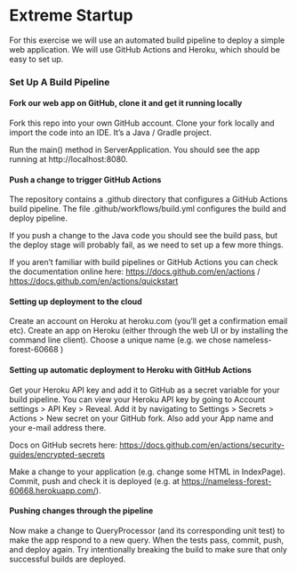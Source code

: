 # Extreme Startup


For this exercise we will use an automated build pipeline to deploy a simple web application. We will use GitHub Actions and Heroku, which should be easy to set up.
### Set Up A Build Pipeline
#### Fork our web app on GitHub, clone it and get it running locally
Fork this repo into your own GitHub account.
Clone your fork locally and import the code into an IDE.
It’s a Java / Gradle project.

Run the main() method in ServerApplication. You should see the app running at http://localhost:8080.

#### Push a change to trigger GitHub Actions
The repository contains a .github directory that configures a GitHub Actions build pipeline.
The file .github/workflows/build.yml configures the build and deploy pipeline.

If you push a change to the Java code you should see the build pass, but the deploy stage will probably fail, as we need to set up a few more things.

If you aren’t familiar with build pipelines or GitHub Actions you can check the documentation online here: https://docs.github.com/en/actions / https://docs.github.com/en/actions/quickstart

#### Setting up deployment to the cloud
Create an account on Heroku at heroku.com (you’ll get a confirmation email etc).
Create an app on Heroku (either through the web UI or by installing the command line client).
Choose a unique name (e.g. we chose nameless-forest-60668 )

#### Setting up automatic deployment to Heroku with GitHub Actions
Get your Heroku API key and add it to GitHub as a secret variable for your build pipeline.
You can view your Heroku API key by going to Account settings > API Key > Reveal.
Add it by navigating to Settings > Secrets > Actions > New secret on your GitHub fork.
Also add your App name and your e-mail address there.

Docs on GitHub secrets here: https://docs.github.com/en/actions/security-guides/encrypted-secrets


Make a change to your application (e.g. change some HTML in IndexPage). Commit, push and check it is deployed (e.g. at https://nameless-forest-60668.herokuapp.com/).

#### Pushing changes through the pipeline
Now make a change to QueryProcessor (and its corresponding unit test) to make the app respond to a new query.
When the tests pass, commit, push, and deploy again.
Try intentionally breaking the build to make sure that only successful builds are deployed.
